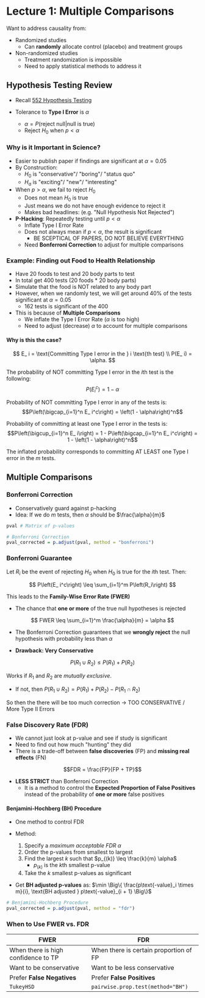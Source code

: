 # Lecture 1: Multiple Comparisons

Want to address causality from:

- Randomized studies
  - Can **randomly** allocate control (placebo) and treatment groups
- Non-randomized studies
  - Treatment randomization is impossible
  - Need to apply statistical methods to address it

## Hypothesis Testing Review

- Recall [552 Hypothesis Testing](https://mds.farrandi.com/block_2/552_stat_inter/552_stat_inter#hypothesis-testing)

- Tolerance to **Type I Error** is $\alpha$
  - $\alpha = P(\text{reject null} | \text{null is true})$
  - Reject $H_0$ when $p < \alpha$

### Why is it Important in Science?

- Easier to publish paper if findings are significant at $\alpha = 0.05$
- By Construction:
  - $H_0$ is "conservative"/ "boring"/ "status quo"
  - $H_a$ is "exciting"/ "new"/ "interesting"
- When $p > \alpha$, we fail to reject $H_0$
  - Does not mean $H_0$ is true
  - Just means we do not have enough evidence to reject it
  - Makes bad headlines: (e.g. "Null Hypothesis Not Rejected")
- **P-Hacking**: Repeatedly testing until $p < \alpha$
  - Inflate Type I Error Rate
  - Does not always mean if $p < \alpha$, the result is significant
    - BE SCEPTICAL OF PAPERS, DO NOT BELIEVE EVERYTHING
  - Need **Bonferroni Correction** to adjust for multiple comparisons

### Example: Finding out Food to Health Relationship

- Have 20 foods to test and 20 body parts to test
- In total get 400 tests (20 foods \* 20 body parts)
- Simulate that the food is NOT related to any body part
- However, when we randomly test, we will get around 40% of the tests significant at $\alpha = 0.05$
  - 162 tests is significant of the 400
- This is because of **Multiple Comparisons**
  - We inflate the Type I Error Rate ($\alpha$ is too high)
  - Need to adjust (decrease) $\alpha$ to account for multiple comparisons

#### Why is this the case?

$$
E_ i = \text{Committing Type I error in the } i \text{th test} \\
P(E_ i) = \alpha.
$$

The probability of NOT committing Type I error in the $i$th test is the following:
$$P\left(E_ i^c\right) = 1 - \alpha$$

Probability of NOT committing Type I error in any of the tests is:
$$P\left(\bigcap_{i=1}^n E_ i^c\right) = \left(1 - \alpha\right)^n$$

Probability of committing at least one Type I error in the tests is:
$$P\left(\bigcup_{i=1}^n E_ i\right) = 1 - P\left(\bigcap_{i=1}^n E_ i^c\right) = 1 - \left(1 - \alpha\right)^n$$

The inflated probability corresponds to committing AT LEAST one Type I error in the $m$ tests.

## Multiple Comparisons

### Bonferroni Correction

- Conservatively guard against p-hacking
- Idea: If we do $m$ tests, then $\alpha$ should be $\frac{\alpha}{m}$

```r
pval # Matrix of p-values

# Bonferroni Correction
pval_corrected = p.adjust(pval, method = "bonferroni")
```

### Bonferroni Guarantee

Let $R_i$ be the event of rejecting $H_0$ when $H_0$ is true for the $i$th test. Then:

$$
P\left(E_ i^c\right) \leq \sum_{i=1}^m P\left(R_i\right)
$$

This leads to the **Family-Wise Error Rate (FWER)**

- The chance that **one or more** of the true null hypotheses is rejected

$$
FWER \leq \sum_{i=1}^m \frac{\alpha}{m} = \alpha
$$

- The Bonferroni Correction guarantees that we **wrongly reject** the null hypothesis with probability less than $\alpha$

- **Drawback: Very Conservative**

$$P(R_1 \; \cup \; R_2) \leq P(R_1) + P(R_2)$$

Works if $R_1$ and $R_2$ are _mutually exclusive_.

- If not, then $P(R_1 \; \cup \; R_2) =  P(R_1) + P(R_2) - P(R_1 \; \cap \; R_2)$

So then the there will be too much correction -> TOO CONSERVATIVE / More Type II Errors

### False Discovery Rate (FDR)

- We cannot just look at p-value and see if study is significant
- Need to find out how much "hunting" they did
- There is a trade-off between **false discoveries** (FP) and **missing real effects** (FN)

$$FDR = \frac{FP}{FP + TP}$$

- **LESS STRICT** than Bonferroni Correction
  - It is a method to control the **Expected Proportion of False Positives** instead of the probability of **one or more** false positives

#### Benjamini-Hochberg (BH) Procedure

- One method to control FDR
- Method:

  1. Specify a _maximum acceptable FDR_ $\alpha$
  2. Order the p-values from smallest to largest
  3. Find the largest $k$ such that $p_{(k)} \leq \frac{k}{m} \alpha$
     - $p_{(k)}$ is the $k$th smallest p-value
  4. Take the $k$ smallest p-values as significant

- Get **BH adjusted p-values** as: $\min \Big\{ \frac{p\text{-value}_i \times m}{i}, \text{BH adjusted } p\text{-value}_{i + 1} \Big\}$

```r
# Benjamini-Hochberg Procedure
pval_corrected = p.adjust(pval, method = "fdr")
```

### When to Use FWER vs. FDR

| FWER                                | FDR                                    |
| ----------------------------------- | -------------------------------------- |
| When there is high confidence to TP | When there is certain proportion of FP |
| Want to be conservative             | Want to be less conservative           |
| Prefer **False Negatives**          | Prefer **False Positives**             |
| `TukeyHSD`                          | `pairwise.prop.test(method="BH")`      |
